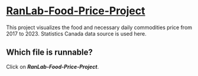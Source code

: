 # [RanLab-Food-Price-Project](https://ssfahim.github.io/RanLab-Food-Price-Project/)
 This project visualizes the food and necessary daily commodities price from 2017 to 2023. Statistics Canada data source is used here.
 <h2>Which file is runnable?</h2>
Click on <b><i>RanLab-Food-Price-Project</i></b>.

